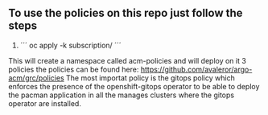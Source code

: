 ## To use the policies on this repo just follow the steps

1. ´´´ oc apply -k subscription/ ´´´  

This will create a namespace called acm-policies and will deploy on it 3 policies the policies can be found here:
https://github.com/avaleror/argo-acm/grc/policies
The most importat policy is the gitops policy which enforces the presence of the openshift-gitops operator to be able to deploy
the pacman application in all the manages clusters where the gitops operator are installed.
